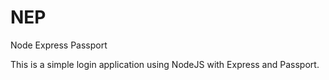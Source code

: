 # NEP
Node Express Passport

This is a simple login application using NodeJS with Express and Passport.
